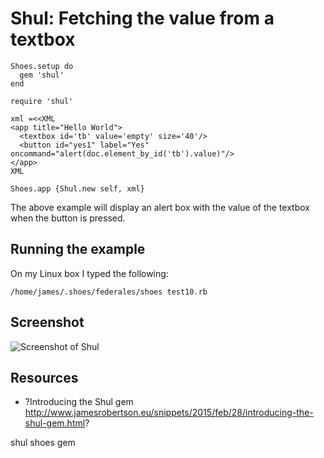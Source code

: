 # Shul: Fetching the value from a textbox

    Shoes.setup do
      gem 'shul'
    end

    require 'shul'

    xml =<<XML
    <app title="Hello World">  
      <textbox id='tb' value='empty' size='40'/>
      <button id="yes1" label="Yes" oncommand="alert(doc.element_by_id('tb').value)"/>
    </app>
    XML

    Shoes.app {Shul.new self, xml}

The above example will display an alert box with the value of the textbox when the button is pressed.

## Running the example

On my Linux box I typed the following:

`/home/james/.shoes/federales/shoes test10.rb`

## Screenshot

![Screenshot of Shul](http://www.jamesrobertson.eu/r/images/2015/may/16/screenshot-of-shul-running-example-10.png)

## Resources

* ?Introducing the Shul gem http://www.jamesrobertson.eu/snippets/2015/feb/28/introducing-the-shul-gem.html?

shul shoes gem

